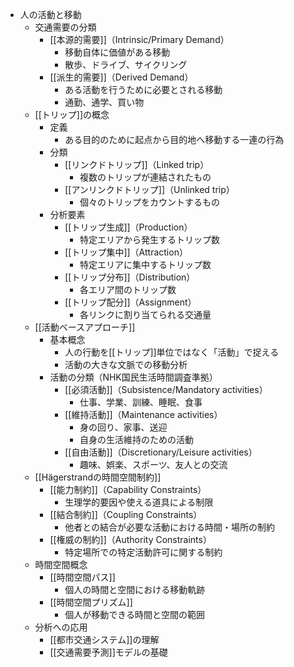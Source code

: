 - 人の活動と移動
	- 交通需要の分類
		- [[本源的需要]]（Intrinsic/Primary Demand）
			- 移動自体に価値がある移動
			- 散歩、ドライブ、サイクリング
		- [[派生的需要]]（Derived Demand）
			- ある活動を行うために必要とされる移動
			- 通勤、通学、買い物
	- [[トリップ]]の概念
		- 定義
			- ある目的のために起点から目的地へ移動する一連の行為
		- 分類
			- [[リンクドトリップ]]（Linked trip）
				- 複数のトリップが連結されたもの
			- [[アンリンクドトリップ]]（Unlinked trip）
				- 個々のトリップをカウントするもの
		- 分析要素
			- [[トリップ生成]]（Production）
				- 特定エリアから発生するトリップ数
			- [[トリップ集中]]（Attraction）
				- 特定エリアに集中するトリップ数
			- [[トリップ分布]]（Distribution）
				- 各エリア間のトリップ数
			- [[トリップ配分]]（Assignment）
				- 各リンクに割り当てられる交通量
	- [[活動ベースアプローチ]]
		- 基本概念
			- 人の行動を[[トリップ]]単位ではなく「活動」で捉える
			- 活動の大きな文脈での移動分析
		- 活動の分類（NHK国民生活時間調査準拠）
			- [[必須活動]]（Subsistence/Mandatory activities）
				- 仕事、学業、訓練、睡眠、食事
			- [[維持活動]]（Maintenance activities）
				- 身の回り、家事、送迎
				- 自身の生活維持のための活動
			- [[自由活動]]（Discretionary/Leisure activities）
				- 趣味、娯楽、スポーツ、友人との交流
	- [[Hägerstrandの時間空間制約]]
		- [[能力制約]]（Capability Constraints）
			- 生理学的要因や使える道具による制限
		- [[結合制約]]（Coupling Constraints）
			- 他者との結合が必要な活動における時間・場所の制約
		- [[権威の制約]]（Authority Constraints）
			- 特定場所での特定活動許可に関する制約
	- 時間空間概念
		- [[時間空間パス]]
			- 個人の時間と空間における移動軌跡
		- [[時間空間プリズム]]
			- 個人が移動できる時間と空間の範囲
	- 分析への応用
		- [[都市交通システム]]の理解
		- [[交通需要予測]]モデルの基礎
